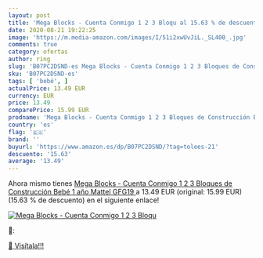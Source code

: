 ```yaml
---
layout: post
title: 'Mega Blocks - Cuenta Conmigo 1 2 3 Bloqu al 15.63 % de descuento'
date: 2020-08-21 19:22:25
image: 'https://m.media-amazon.com/images/I/51i2xwUvJiL._SL400_.jpg'
comments: true
category: ofertas
author: ring
slug: 'B07PC2DSND-es Mega Blocks - Cuenta Conmigo 1 2 3 Bloques de Construcción...'
sku: 'B07PC2DSND-es'
tags: [ 'bebé', ]
actualPrice: 13.49 EUR
currency: EUR
price: 13.49
comparePrice: 15.99 EUR
prodname: 'Mega Blocks - Cuenta Conmigo 1 2 3 Bloques de Construcción Bebé 1 año   Mattel GFG19 '
country: 'es'
flag: '🇪🇸'
brand: ''
buyurl: 'https://www.amazon.es/dp/B07PC2DSND/?tag=tolees-21'
descuento: '15.63'
average: '13.49'
---
```


Ahora mismo tienes [Mega Blocks - Cuenta Conmigo 1 2 3 Bloques de Construcción Bebé 1 año   Mattel GFG19 ](https://www.amazon.es/dp/B07PC2DSND/?tag=tolees-21) a 13.49 EUR (original: 15.99 EUR) (15.63 %  de descuento) en el siguiente enlace!

[![Mega Blocks - Cuenta Conmigo 1 2 3 Bloqu](https://m.media-amazon.com/images/I/51i2xwUvJiL._SL400_.jpg)](https://www.amazon.es/dp/B07PC2DSND/?tag=tolees-21)

🔎:


[🛒 Visítala!!!](https://www.amazon.es/dp/B07PC2DSND/?tag=tolees-21)
